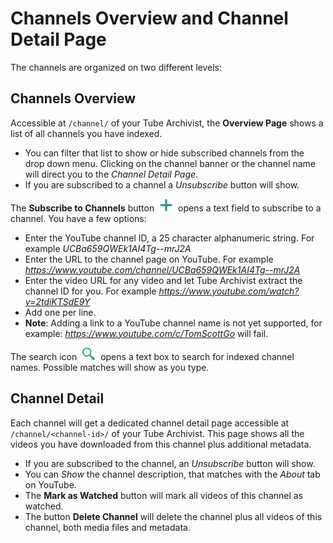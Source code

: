 # Channels Overview and Channel Detail Page

The channels are organized on two different levels:

## Channels Overview
Accessible at `/channel/` of your Tube Archivist, the **Overview Page** shows a list of all channels you have indexed. 
- You can filter that list to show or hide subscribed channels from the drop down menu. Clicking on the channel banner or the channel name will direct you to the *Channel Detail Page*.
- If you are subscribed to a channel a *Unsubscribe* button will show.

The **Subscribe to Channels** button <img src="assets/icon-add.png?raw=true" alt="add icon" width="20px" style="margin:0 5px;"> opens a text field to subscribe to a channel. You have a few options:
- Enter the YouTube channel ID, a 25 character alphanumeric string. For example *UCBa659QWEk1AI4Tg--mrJ2A*
- Enter the URL to the channel page on YouTube. For example *https://www.youtube.com/channel/UCBa659QWEk1AI4Tg--mrJ2A*
- Enter the video URL for any video and let Tube Archivist extract the channel ID for you. For example *https://www.youtube.com/watch?v=2tdiKTSdE9Y*
- Add one per line.
- **Note**: Adding a link to a YouTube channel name is not yet supported, for example: *https://www.youtube.com/c/TomScottGo* will fail.

The search icon <img src="assets/icon-search.png?raw=true" alt="search icon" width="20px" style="margin:0 5px;"> opens a text box to search for indexed channel names. Possible matches will show as you type. 

## Channel Detail
Each channel will get a dedicated channel detail page accessible at `/channel/<channel-id>/` of your Tube Archivist. This page shows all the videos you have downloaded from this channel plus additional metadata. 
- If you are subscribed to the channel, an *Unsubscribe* button will show.
- You can *Show* the channel description, that matches with the *About* tab on YouTube.
- The **Mark as Watched** button will mark all videos of this channel as watched.
- The button **Delete Channel** will delete the channel plus all videos of this channel, both media files and metadata.
